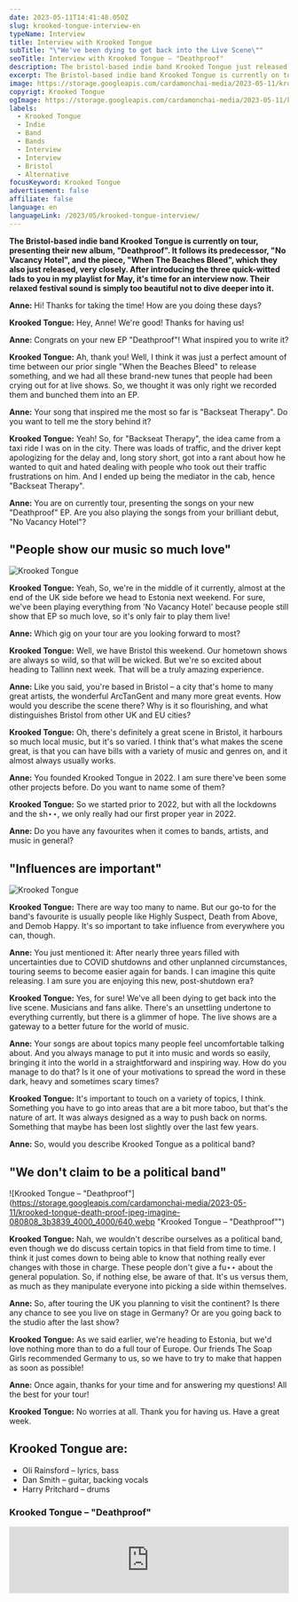 ```yaml
---
date: 2023-05-11T14:41:48.050Z
slug: krooked-tongue-interview-en
typeName: Interview
title: Interview with Krooked Tongue
subTitle: "\"We've been dying to get back into the Live Scene\""
seoTitle: Interview with Krooked Tongue – "Deathproof"
description: The bristol-based indie band Krooked Tongue just released their new EP "Deathproof". Get to know them in my interview!
excerpt: The Bristol-based indie band Krooked Tongue is currently on tour, presenting their new album, "Deathproof". It follows its predecessor, "No Vacancy Hotel", and the piece, "When The Beaches Bleed", which they also just released, very closely. After introducing the three quick-witted lads to you in my playlist for May, it's time for an interview now. Their relaxed festival sound is simply too beautiful not to dive deeper into it.
image: https://storage.googleapis.com/cardamonchai-media/2023-05-11/krooked-tongue-1-jpg-imagine-181818_2f3332_1024_768/640.webp
copyrigt: Krooked Tongue
ogImage: https://storage.googleapis.com/cardamonchai-media/2023-05-11/krooked-tongue-og-jpg-imagine-181818_342e2a_1200_628/640.webp
labels:
  - Krooked Tongue
  - Indie
  - Band
  - Bands
  - Interview
  - Interview
  - Bristol
  - Alternative
focusKeyword: Krooked Tongue
advertisement: false
affiliate: false
language: en
languageLink: /2023/05/krooked-tongue-interview/
---
```

**The Bristol-based indie band Krooked Tongue is currently on tour, presenting their new album, "Deathproof". It follows its predecessor, "No Vacancy Hotel", and the piece, "When The Beaches Bleed", which they also just released, very closely. After introducing the three quick-witted lads to you in my playlist for May, it's time for an interview now. Their relaxed festival sound is simply too beautiful not to dive deeper into it.**

**Anne:** Hi! Thanks for taking the time! How are you doing these days?

**Krooked Tongue:** Hey, Anne! We're good! Thanks for having us! 

**Anne:** Congrats on your new EP "Deathproof"! What inspired you to write it?

**Krooked Tongue:** Ah, thank you! Well, I think it was just a perfect amount of time between our prior single "When the Beaches Bleed" to release something, and we had all these brand-new tunes that people had been crying out for at live shows. So, we thought it was only right we recorded them and bunched them into an EP. 

**Anne:** Your song that inspired me the most so far is "Backseat Therapy". Do you want to tell me the story behind it?

**Krooked Tongue:** Yeah! So, for "Backseat Therapy", the idea came from a taxi ride I was on in the city. There was loads of traffic, and the driver kept apologizing for the delay and, long story short, got into a rant about how he wanted to quit and hated dealing with people who took out their traffic frustrations on him. And I ended up being the mediator in the cab, hence "Backseat Therapy". 

**Anne:** You are on currently tour, presenting the songs on your new "Deathproof" EP. Are you also playing the songs from your brilliant debut, "No Vacancy Hotel"?

## "People show our music so much love"

![Krooked Tongue](https://storage.googleapis.com/cardamonchai-media/2023-05-11/krooked-tongue-3-jpg-imagine-181818_322d29_1024_768/640.webp "Krooked Tongue")

**Krooked Tongue:** Yeah, So, we're in the middle of it currently, almost at the end of the UK side before we head to Estonia next weekend. For sure, we've been playing everything from 'No Vacancy Hotel' because people still show that EP so much love, so it's only fair to play them live!

**Anne:** Which gig on your tour are you looking forward to most?

**Krooked Tongue:** Well, we have Bristol this weekend. Our hometown shows are always so wild, so that will be wicked. But we're so excited about heading to Tallinn next week. That will be a truly amazing experience. 

**Anne:** Like you said, you're based in Bristol – a city that's home to many great artists, the wonderful ArcTanGent and many more great events. How would you describe the scene there? Why is it so flourishing, and what distinguishes Bristol from other UK and EU cities?

**Krooked Tongue:** Oh, there's definitely a great scene in Bristol, it harbours so much local music, but it's so varied. I think that's what makes the scene great, is that you can have bills with a variety of music and genres on, and it almost always usually works. 

**Anne:** You founded Krooked Tongue in 2022. I am sure there've been some other projects before. Do you want to name some of them?

**Krooked Tongue:** So we started prior to 2022, but with all the lockdowns and the sh⋆⋆, we only really had our first proper year in 2022. 

**Anne:** Do you have any favourites when it comes to bands, artists, and music in general?

## "Influences are important"

![Krooked Tongue](https://storage.googleapis.com/cardamonchai-media/2023-05-11/krooked-tongue-2-jpg-imagine-181818_323535_1024_768/640.webp "Krooked Tongue")

**Krooked Tongue:** There are way too many to name. But our go-to for the band's favourite is usually people like Highly Suspect, Death from Above, and Demob Happy. It's so important to take influence from everywhere you can, though.

**Anne:** You just mentioned it: After nearly three years filled with uncertainties due to COVID shutdowns and other unplanned circumstances, touring seems to become easier again for bands. I can imagine this quite releasing. I am sure you are enjoying this new, post-shutdown era?

**Krooked Tongue:** Yes, for sure! We've all been dying to get back into the live scene. Musicians and fans alike. There's an unsettling undertone to everything currently, but there is a glimmer of hope. The live shows are a gateway to a better future for the world of music. 

**Anne:** Your songs are about topics many people feel uncomfortable talking about. And you always manage to put it into music and words so easily, bringing it into the world in a straightforward and inspiring way. How do you manage to do that? Is it one of your motivations to spread the word in these dark, heavy and sometimes scary times?

**Krooked Tongue:** It's important to touch on a variety of topics, I think. Something you have to go into areas that are a bit more taboo, but that's the nature of art. It was always designed as a way to push back on norms. Something that maybe has been lost slightly over the last few years. 

**Anne:** So, would you describe Krooked Tongue as a political band?

## "We don't claim to be a political band"

![Krooked Tongue – "Deathproof"](https://storage.googleapis.com/cardamonchai-media/2023-05-11/krooked-tongue-death-proof-jpeg-imagine-080808_3b3839_4000_4000/640.webp "Krooked Tongue – "Deathproof"")

**Krooked Tongue:** Nah, we wouldn't describe ourselves as a political band,  even though we do discuss certain topics in that field from time to time. I think it just comes down to being able to know that nothing really ever changes with those in charge. These people don't give a fu⋆⋆ about the general population. So, if nothing else, be aware of that. It's us versus them, as much as they manipulate everyone into picking a side within themselves. 

**Anne:** So, after touring the UK you planning to visit the continent? Is there any chance to see you live on stage in Germany? Or are you going back to the studio after the last show?

**Krooked Tongue:** As we said earlier, we're heading to Estonia, but we'd love nothing more than to do a full tour of Europe. Our friends The Soap Girls recommended Germany to us, so we have to try to make that happen as soon as possible!

**Anne:** Once again, thanks for your time and for answering my questions! All the best for your tour!

**Krooked Tongue:** No worries at all. Thank you for having us. Have a great week. 

## Krooked Tongue are:

- Oli Rainsford – lyrics, bass
- Dan Smith – guitar, backing vocals 
- Harry Pritchard – drums

### Krooked Tongue – "Deathproof"

<iframe style="border: 0; width: 100%; height: 120px;" src="https://bandcamp.com/EmbeddedPlayer/album=652147401/size=large/bgcol=ffffff/linkcol=0687f5/tracklist=false/artwork=small/transparent=true/" seamless><a href="https://krookedtongue.bandcamp.com/album/deathproof">Deathproof by Krooked Tongue</a></iframe>